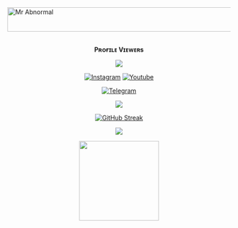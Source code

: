 <img src="https://readme-typing-svg.herokuapp.com?font=Kaushan+Script&size=40&duration=3500&color=FF9933&background=FFFFFF00&center=true&vCenter=true&width=650&height=55&lines=Hey!+It's+Mr+Abnormal+%F0%9F%91%8B%F0%9F%8F%BB;I+am+a+University+Student+%F0%9F%A7%91%F0%9F%8F%BB%E2%80%8D%F0%9F%92%BB;I+am+from++Karnataka+India+%F0%9F%87%AE%F0%9F%87%B3;I+am+a+small+Youtuber+come+developer+%F0%9F%93%88;Please+Support+Subscribe+and+Follow+%E2%9A%99%EF%B8%8F" alt="Mr Abnormal" width="650" height="55">

<div align="center">
<br><p align="center"><b>Pʀᴏғɪʟᴇ Vɪᴇᴡᴇʀs</b></p>  
<p align="center"><img align="center" src="https://profile-counter.glitch.me/{beereshpkambali}/count.svg"/></p> 

 [![Instagram](https://img.shields.io/badge/Instagram-%23E4405F.svg?logo=Instagram&logoColor=white)](https://www.instagram.com/ranibennur_fighting_sheep)
 [![Youtube](https://img.shields.io/badge/Youtube-%23E4405F.svg?logo=Youtube&logoColor=white)](https://youtube.com/channel/UCjXAdU8aMQLvHsRsO5tluAA)

<a href="https://t.me/I_am_Mr_Abnormal"><img alt="Telegram" src="https://img.shields.io/badge/Mr Abnormal-2CA5E0?style=for-the-badge&logo=telegram&logoColor=green"/></a>
</p>

<p align="center">
<img src="https://github-stats-alpha.vercel.app/api/?username=beereshpkambali&cc=000&tc=00ff00&ic=fff000&bc=fff" align="center">
</p>    

[![GitHub Streak](https://github-readme-streak-stats.herokuapp.com/?user=beereshpkambali&theme=highcontrast)](https://github.com/beereshpkambali/github-readme-streak-stats)
</div>

<p align="center">
  <a href="https://github.com/beereshpkambali">
    <img src="https://activity-graph.herokuapp.com/graph?username=beereshpkambali&theme=react-dark" />
  </a>
</p>

<p align="center">
<a href="https://youtube.com/channel/UCjXAdU8aMQLvHsRsO5tluAA">
  <img src="https://img.shields.io/badge/Subscribe-black?logo=youtube" width="180">
</p>
